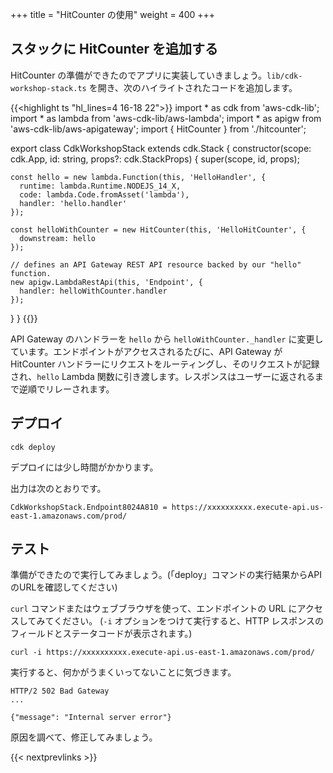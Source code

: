 +++
title = "HitCounter の使用"
weight = 400
+++

## スタックに HitCounter を追加する

HitCounter の準備ができたのでアプリに実装していきましょう。`lib/cdk-workshop-stack.ts` を開き、次のハイライトされたコードを追加します。

{{<highlight ts "hl_lines=4 16-18 22">}}
import * as cdk from 'aws-cdk-lib';
import * as lambda from 'aws-cdk-lib/aws-lambda';
import * as apigw from 'aws-cdk-lib/aws-apigateway';
import { HitCounter } from './hitcounter';

export class CdkWorkshopStack extends cdk.Stack {
  constructor(scope: cdk.App, id: string, props?: cdk.StackProps) {
    super(scope, id, props);

    const hello = new lambda.Function(this, 'HelloHandler', {
      runtime: lambda.Runtime.NODEJS_14_X,
      code: lambda.Code.fromAsset('lambda'),
      handler: 'hello.handler'
    });

    const helloWithCounter = new HitCounter(this, 'HelloHitCounter', {
      downstream: hello
    });

    // defines an API Gateway REST API resource backed by our "hello" function.
    new apigw.LambdaRestApi(this, 'Endpoint', {
      handler: helloWithCounter.handler
    });
  }
}
{{</highlight>}}

API Gateway のハンドラーを `hello` から `helloWithCounter._handler` に変更しています。エンドポイントがアクセスされるたびに、API Gateway が HitCounter ハンドラーにリクエストをルーティングし、そのリクエストが記録され、`hello` Lambda 関数に引き渡します。レスポンスはユーザーに返されるまで逆順でリレーされます。

## デプロイ

```
cdk deploy
```
デプロイには少し時間がかかります。

出力は次のとおりです。

```text
CdkWorkshopStack.Endpoint8024A810 = https://xxxxxxxxxx.execute-api.us-east-1.amazonaws.com/prod/
```

## テスト

準備ができたので実行してみましょう。(「deploy」コマンドの実行結果からAPIのURLを確認してください)

`curl` コマンドまたはウェブブラウザを使って、エンドポイントの URL にアクセスしてみてください。 (`-i` オプションをつけて実行すると、HTTP レスポンスのフィールドとステータコードが表示されます。)

```
curl -i https://xxxxxxxxxx.execute-api.us-east-1.amazonaws.com/prod/
```

実行すると、何かがうまくいってないことに気づきます。

```text
HTTP/2 502 Bad Gateway
...

{"message": "Internal server error"}
```

原因を調べて、修正してみましょう。

{{< nextprevlinks >}}